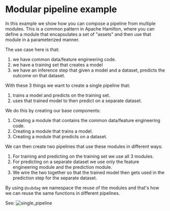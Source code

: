 # Modular pipeline example

In this example we show how you can compose a pipeline from multiple modules.
This is a common pattern in Apache Hamilton, where you can define a module that encapsulates
a set of "assets" and then use that module in a parameterized manner.

The use case here is that:

1. we have common data/feature engineering code.
2. we have a training set that creates a model
3. we have an inference step that given a model and a dataset, predicts the outcome on that dataset.

With these 3 things we want to create a single pipeline that:

1. trains a model and predicts on the training set.
2. uses that trained model to then predict on a separate dataset.

We do this by creating our base components:

1. Creating a module that contains the common data/feature engineering code.
2. Creating a module that trains a model.
3. Creating a module that predicts on a dataset.

We can then create two pipelines that use these modules in different ways:

1. For training and predicting on the training set we use all 3 modules.
2. For predicting on a separate dataset we use only the feature engineering module and the prediction module.
3. We wire the two together so that the trained model then gets used in the prediction step for the separate dataset.

By using `@subdag` we namespace the reuse of the modules and that's how we can
reuse the same functions in different pipelines.

See:
![single_pipeline](my_dag_annotated.png)
